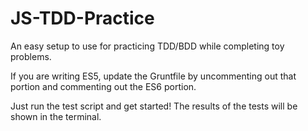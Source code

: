 # JS-TDD-Practice
An easy setup to use for practicing TDD/BDD while completing toy problems.

If you are writing ES5, update the Gruntfile by uncommenting out that portion and commenting out the ES6 portion.

Just run the test script and get started! The results of the tests will be shown in the terminal.
